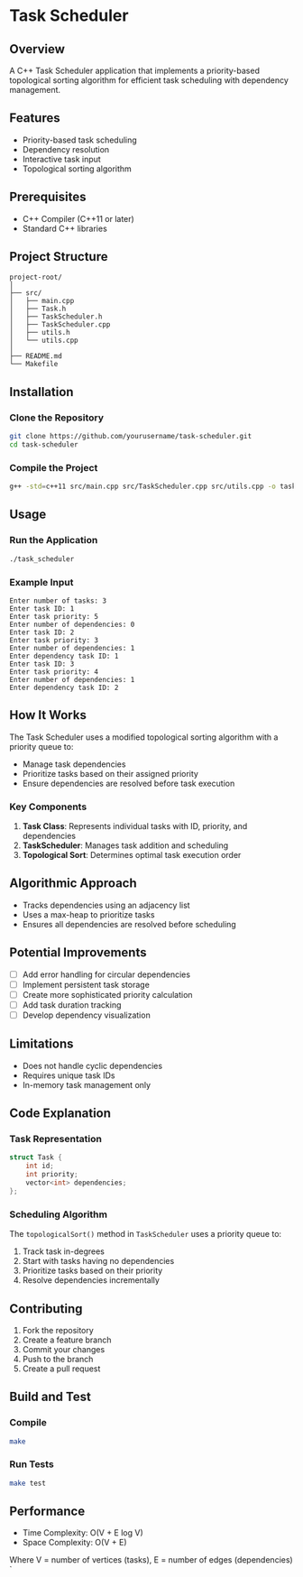 # Task Scheduler

## Overview

A C++ Task Scheduler application that implements a priority-based topological sorting algorithm for efficient task scheduling with dependency management.

## Features

- Priority-based task scheduling
- Dependency resolution
- Interactive task input
- Topological sorting algorithm

## Prerequisites

- C++ Compiler (C++11 or later)
- Standard C++ libraries

## Project Structure

```
project-root/
│
├── src/
│   ├── main.cpp
│   ├── Task.h
│   ├── TaskScheduler.h
│   ├── TaskScheduler.cpp
│   ├── utils.h
│   └── utils.cpp
│
├── README.md
└── Makefile
```

## Installation

### Clone the Repository

```bash
git clone https://github.com/yourusername/task-scheduler.git
cd task-scheduler
```

### Compile the Project

```bash
g++ -std=c++11 src/main.cpp src/TaskScheduler.cpp src/utils.cpp -o task_scheduler
```

## Usage

### Run the Application

```bash
./task_scheduler
```

### Example Input

```
Enter number of tasks: 3
Enter task ID: 1
Enter task priority: 5
Enter number of dependencies: 0
Enter task ID: 2
Enter task priority: 3
Enter number of dependencies: 1
Enter dependency task ID: 1
Enter task ID: 3
Enter task priority: 4
Enter number of dependencies: 1
Enter dependency task ID: 2
```

## How It Works

The Task Scheduler uses a modified topological sorting algorithm with a priority queue to:
- Manage task dependencies
- Prioritize tasks based on their assigned priority
- Ensure dependencies are resolved before task execution

### Key Components

1. **Task Class**: Represents individual tasks with ID, priority, and dependencies
2. **TaskScheduler**: Manages task addition and scheduling
3. **Topological Sort**: Determines optimal task execution order

## Algorithmic Approach

- Tracks dependencies using an adjacency list
- Uses a max-heap to prioritize tasks
- Ensures all dependencies are resolved before scheduling

## Potential Improvements

- [ ] Add error handling for circular dependencies
- [ ] Implement persistent task storage
- [ ] Create more sophisticated priority calculation
- [ ] Add task duration tracking
- [ ] Develop dependency visualization

## Limitations

- Does not handle cyclic dependencies
- Requires unique task IDs
- In-memory task management only

## Code Explanation

### Task Representation

```cpp
struct Task {
    int id;
    int priority;
    vector<int> dependencies;
};
```

### Scheduling Algorithm

The `topologicalSort()` method in `TaskScheduler` uses a priority queue to:
1. Track task in-degrees
2. Start with tasks having no dependencies
3. Prioritize tasks based on their priority
4. Resolve dependencies incrementally

## Contributing

1. Fork the repository
2. Create a feature branch
3. Commit your changes
4. Push to the branch
5. Create a pull request

## Build and Test

### Compile

```bash
make
```

### Run Tests

```bash
make test
```

## Performance

- Time Complexity: O(V + E log V)
- Space Complexity: O(V + E)

Where V = number of vertices (tasks), E = number of edges (dependencies)
`

